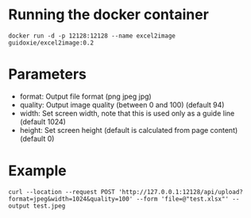 # Running the docker container 
```shell
docker run -d -p 12128:12128 --name excel2image guidoxie/excel2image:0.2
```

# Parameters
* format:
  Output file format (png jpeg jpg)
* quality:
  Output image quality (between 0 and 100) (default 94)
* width:
  Set screen width, note that this is used only as a guide line (default 1024)
* height:
  Set screen height (default is calculated from page content) (default 0)

# Example 
```shell
curl --location --request POST 'http://127.0.0.1:12128/api/upload?format=jpeg&width=1024&quality=100' --form 'file=@"test.xlsx"' --output test.jpeg
```